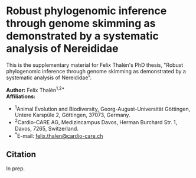 # Robust phylogenomic inference through genome skimming as demonstrated by a systematic analysis of Nereididae

This is the supplementary material for Felix Thalén's PhD thesis, "Robust phylogenomic inference through genome skimming as demonstrated by a systematic analysis of Nereididae".

**Author:** Felix Thalén<sup>1,2*</sup></br>
**Affiliations:** 
* <sup>1</sup>Animal Evolution and Biodiversity, Georg-August-Universität Göttingen, Untere Karspüle 2, Göttingen, 37073, Germany.
* <sup>2</sup>Cardio-CARE AG, Medizincampus Davos, Herman Burchard Str. 1, Davos, 7265, Switzerland.
* <sup>*</sup>E-mail: [felix.thalen@cardio-care.ch](mailto:felix.thalen@cardio-care.ch)

## Citation

In prep.
